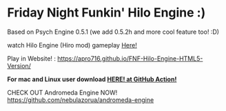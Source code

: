 # Friday Night Funkin' Hilo Engine :)
Based on Psych Engine 0.5.1 (we add 0.5.2h and more cool feature too! :D)

watch Hilo Engine (Hiro mod) gameplay [Here!](https://youtu.be/xUtoRWzfZII)

Play in Website! : https://apro716.github.io/FNF-Hilo-Engine-HTML5-Version/

**For mac and Linux user download [HERE! at GitHub Action!](https://github.com/APRO716/FNF-vs-Hiro-mod-demo-Hilo-Engine/actions/workflows/main.yml)**

CHECK OUT Andromeda Engine NOW! https://github.com/nebulazorua/andromeda-engine
